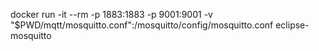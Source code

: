 docker run -it --rm -p 1883:1883 -p 9001:9001 -v "$PWD/mqtt/mosquitto.conf":/mosquitto/config/mosquitto.conf eclipse-mosquitto
